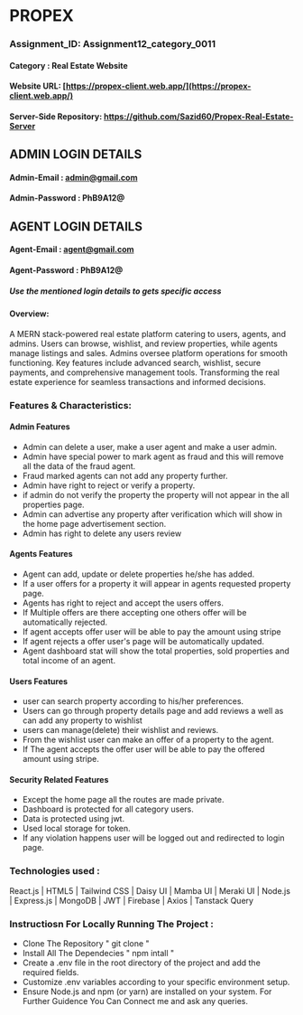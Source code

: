 
# PROPEX

### Assignment_ID: Assignment12_category_0011

#### Category : Real Estate Website

#### Website URL: [https://propex-client.web.app/](https://propex-client.web.app/)
#### Server-Side Repository: https://github.com/Sazid60/Propex-Real-Estate-Server



## ADMIN LOGIN DETAILS
#### Admin-Email : admin@gmail.com
#### Admin-Password : PhB9A12@

## AGENT LOGIN DETAILS
#### Agent-Email : agent@gmail.com
#### Agent-Password : PhB9A12@

##### ***Use the mentioned login details to gets specific access***


#### Overview:
A MERN stack-powered real estate platform catering to users, agents, and admins. Users can browse, wishlist, and review properties, while agents manage listings and sales. Admins oversee platform operations for smooth functioning. Key features include advanced search, wishlist, secure payments, and comprehensive management tools. Transforming the real estate experience for seamless transactions and informed decisions. 

### Features & Characteristics:


#### Admin Features
- Admin can delete a user, make a user agent and make a user admin.
- Admin have special power to mark agent as fraud and this will remove all the data of the fraud agent.
- Fraud marked agents can not add any property further.
- Admin have right to reject or verify a property.
- if admin do not verify the property the property will not appear in the all properties page.
- Admin can advertise any property after verification which will show in the home page advertisement section.
- Admin has right to delete any users review

#### Agents Features
- Agent can add, update or delete properties he/she has added.
- If a user offers for a property it will appear in agents requested property page.
- Agents has right to reject and accept the users offers.
- If Multiple offers are there accepting one others offer will be automatically rejected.
- If agent accepts offer user will be able to pay the amount using stripe
- If agent rejects a offer user's page will be automatically updated.
- Agent dashboard stat will show the total properties, sold properties and total income of an agent.

#### Users Features
- user can search property according to his/her preferences.
- Users can go through property details page and add reviews a well as can add any property to wishlist
- users can manage(delete) their wishlist and reviews.
- From the wishlist user can make an offer of a property to the agent.
- If The agent accepts the offer user will be able to pay the offered amount using stripe.

#### Security Related Features
- Except the home page all the routes are made private.
- Dashboard is protected for all category users.
- Data is protected using jwt.
- Used local storage for token.
- If any violation happens user will be logged out and redirected to login page.


### Technologies used : 
React.js | HTML5 | Tailwind CSS | Daisy UI | Mamba UI | Meraki UI | Node.js | Express.js | MongoDB | JWT | Firebase | Axios | Tanstack Query

### Instructiosn For Locally Running The Project :
- Clone The Repository " git clone <repository-url> "
- Install All The Dependecies " npm intall "
- Create a .env file in the root directory of the project and add the required fields.
- Customize .env variables according to your specific environment setup.
- Ensure Node.js and npm (or yarn) are installed on your system.
For Further Guidence You Can Connect me and ask any queries.



